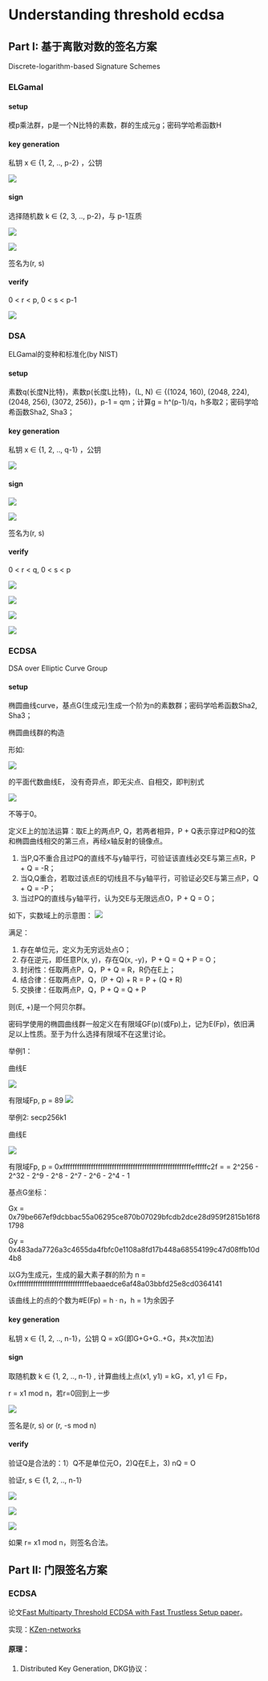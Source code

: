 # Understanding threshold ecdsa

## Part I:  基于离散对数的签名方案 

Discrete-logarithm-based Signature Schemes

### ELGamal 

#### setup

模p乘法群，p是一个N比特的素数，群的生成元g；密码学哈希函数H 

#### key generation

私钥 x ∈ {1, 2, .., p-2} ，公钥 

<img src="https://render.githubusercontent.com/render/math?math=y :=g^x  \bmod p">
 

#### sign 

选择随机数 k ∈ {2, 3, .., p-2}，与 p-1互质 

<img src="https://render.githubusercontent.com/render/math?math=r:=g^{k}{\bmod {\, }}p ">  <br>

<img src="https://render.githubusercontent.com/render/math?math=s:=k^{-1}(H(m) - xr){\bmod {\, }} {p-1}">

签名为(r, s)

#### verify

0 &lt; r &lt; p, 0 &lt; s &lt; p-1

<img src="https://render.githubusercontent.com/render/math?math=g^{H(m)}\equiv y^{r}r^{s}{\pmod {p}}">

### DSA

ELGamal的变种和标准化(by NIST)

#### setup 

素数q(长度N比特)，素数p(长度L比特)，(L, N) ∈ {(1024, 160), (2048, 224), (2048, 256), (3072, 256)}，p-1 = qm；计算g = h^(p-1)/q，h多取2；密码学哈希函数Sha2, Sha3；

#### key generation

私钥 x ∈ {1, 2, .., q-1} ，公钥 

<img src="https://render.githubusercontent.com/render/math?math=y :=g^x  \bmod p">

#### sign

<img src="https://render.githubusercontent.com/render/math?math=r:=\left(g^{k}{\bmod {\, }}p\right){\bmod {\, }}q"> <br>

<img src="https://render.githubusercontent.com/render/math?math=s:=\left(k^{-1}\left(H(m) %2B xr\right)\right){\bmod {\, }}q">

签名为(r, s)

#### verify

0 &lt; r &lt; q, 0 &lt; s &lt; p

<img src="https://render.githubusercontent.com/render/math?math=w:=s^{-1}{\bmod {\, }}q"> <br>

<img src="https://render.githubusercontent.com/render/math?math=u_{1}:=H(m)\cdot w\, {\bmod {\, }}q"> <br>

<img src="https://render.githubusercontent.com/render/math?math=u_{2}:=r\cdot w\, {\bmod {\, }}q"> <br>

<img src="https://render.githubusercontent.com/render/math?math=v:=\left(g^{u_{1}}y^{u_{2}}{\bmod {\, }}p\right){\bmod {\, }}q"> <br>

### ECDSA 

DSA over Elliptic Curve Group 

#### setup

椭圆曲线curve，基点G(生成元)生成一个阶为n的素数群；密码学哈希函数Sha2, Sha3；

椭圆曲线群的构造 

形如: 

<img src="https://render.githubusercontent.com/render/math?math=
y^2 = x^3 %2B ax %2B b "> 

的平面代数曲线E，
没有奇异点，即无尖点、自相交，即判别式

<img src="https://render.githubusercontent.com/render/math?math=
\Delta =-16(4a^{3} %2B 27b^{2})">

 不等于0。

定义E上的加法运算：取E上的两点P, Q，若两者相异，P + Q表示穿过P和Q的弦和椭圆曲线相交的第三点，再经x轴反射的镜像点。

1. 当P,Q不重合且过PQ的直线不与y轴平行，可验证该直线必交E与第三点R，P + Q = -R；
2. 当Q,Q重合，若取过该点E的切线且不与y轴平行，可验证必交E与第三点P，Q + Q = -P；
3. 当过PQ的直线与y轴平行，认为交E与无限远点O，P + Q = O；

如下，实数域上的示意图：
![](asset/ECClines.png)

满足：

1. 存在单位元，定义为无穷远处点O； 
2. 存在逆元，即任意P(x, y)，存在Q(x, -y)，P + Q = Q + P = O；
3. 封闭性：任取两点P，Q，P + Q = R，R仍在E上；
4. 结合律：任取两点P，Q，(P + Q) + R = P + (Q + R)
5. 交换律：任取两点P，Q，P + Q = Q + P

则(E, +)是一个阿贝尔群。

密码学使用的椭圆曲线群一般定义在有限域GF(p)(或Fp)上，记为E(Fp)，依旧满足以上性质。至于为什么选择有限域不在这里讨论。

举例1：

曲线E

<img src="https://render.githubusercontent.com/render/math?math=
y^2 = x^3 -x" > 

有限域Fp, p = 89
![](asset/Elliptic_curve_on_Z89.png)

举例2: secp256k1

曲线E 

<img src="https://render.githubusercontent.com/render/math?math=
y^2 = x^3 %2B 7 "> 

有限域Fp, p = 0xfffffffffffffffffffffffffffffffffffffffffffffffffffffffefffffc2f = = 2^256 - 2^32 - 2^9 - 2^8 - 2^7 - 2^6 - 2^4 - 1

基点G坐标：

Gx = 0x79be667ef9dcbbac55a06295ce870b07029bfcdb2dce28d959f2815b16f81798 

Gy = 0x483ada7726a3c4655da4fbfc0e1108a8fd17b448a68554199c47d08ffb10d4b8

以G为生成元，生成的最大素子群的阶为
n =  0xfffffffffffffffffffffffffffffffebaaedce6af48a03bbfd25e8cd0364141

该曲线上的点的个数为#E(Fp) = h · n，h = 1为余因子

#### key generation

私钥 x  ∈ {1, 2, .., n-1}，公钥 Q = xG(即G+G+G..+G，共x次加法)

#### sign

取随机数 k  ∈ {1, 2, .., n-1}
, 计算曲线上点(x1, y1) = kG，x1, y1 ∈ Fp，

r = x1 mod n，若r=0回到上一步

<img src="https://render.githubusercontent.com/render/math?math=
s=k^{-1}(H(m) %2B xr)\, {\bmod {\, }}n ">

签名是(r, s) or (r, -s mod n)

#### verify

验证Q是合法的：1）Q不是单位元O，2)Q在E上，3) nQ = O

验证r, s ∈ {1, 2, .., n-1}

<img src="https://render.githubusercontent.com/render/math?math=
u_1 = H(m)s^{-1} \bmod n"> <br>

<img src="https://render.githubusercontent.com/render/math?math=
u_2 = rs^{-1} \bmod n"> <br>

<img src="https://render.githubusercontent.com/render/math?math=
(x_1, y_1) = u_1G %2B u_2Q"> <br>

如果 r= x1 mod n，则签名合法。
<!-- 

### EdDSA

todo

### Schnorr

todo

### BLS

todo -->

## Part II: 门限签名方案

<!-- ### Bitcoin脚本 p2sh-multisig

栈式计算机，(t, n, pk1, pk2, ..pkn)

### 智能合约

### Schnorr

### BLS -->

### ECDSA

论文[Fast Multiparty Threshold ECDSA with Fast Trustless Setup paper](paper/gg_2019.pdf)。

实现：[KZen-networks](https://github.com/KZen-networks/multi-party-ecdsa)

#### 原理：

1. Distributed Key Generation, DKG协议：

<!-- ## Impl

https://github.com/Turing-Chain/TSSKit-Threshold-Signature-Scheme-Toolkit
 -->

